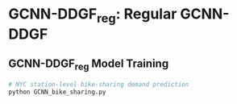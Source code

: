 # GCNN-DDGF<sub>reg</sub>: Regular GCNN-DDGF


## GCNN-DDGF<sub>reg</sub> Model Training
```bash
# NYC station-level bike-sharing demand prediction
python GCNN_bike_sharing.py

```


